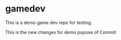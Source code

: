 # gamedev
This is a demo game dev repo for testing.

This is the new changes for demo pupose of Commit
